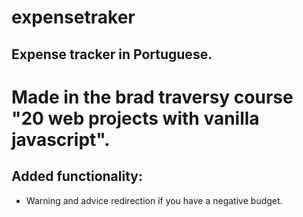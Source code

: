 # expensetraker
## Expense tracker in Portuguese.

# Made in the brad traversy course "20 web projects with vanilla javascript".

## Added functionality:
- Warning and advice redirection if you have a negative budget.
